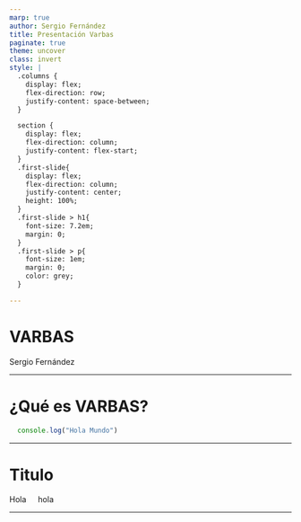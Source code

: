 ```yaml
---
marp: true
author: Sergio Fernández
title: Presentación Varbas
paginate: true
theme: uncover
class: invert
style: |
  .columns {
    display: flex;
    flex-direction: row;
    justify-content: space-between;
  }

  section {
    display: flex;
    flex-direction: column;
    justify-content: flex-start;
  }
  .first-slide{
    display: flex;
    flex-direction: column;
    justify-content: center;
    height: 100%;
  }
  .first-slide > h1{
    font-size: 7.2em;
    margin: 0;
  }
  .first-slide > p{
    font-size: 1em;
    margin: 0;
    color: grey;
  }

---
```


<div class="first-slide">
  <h1>VARBAS</H1>
  <P>Sergio Fernández</P>
</div>


---

# ¿Qué es VARBAS?

``` javascript
  console.log("Hola Mundo")
```

---

# Titulo
<div class="columns">
<div>Hola</div>
<div>hola</div>

</div>

---